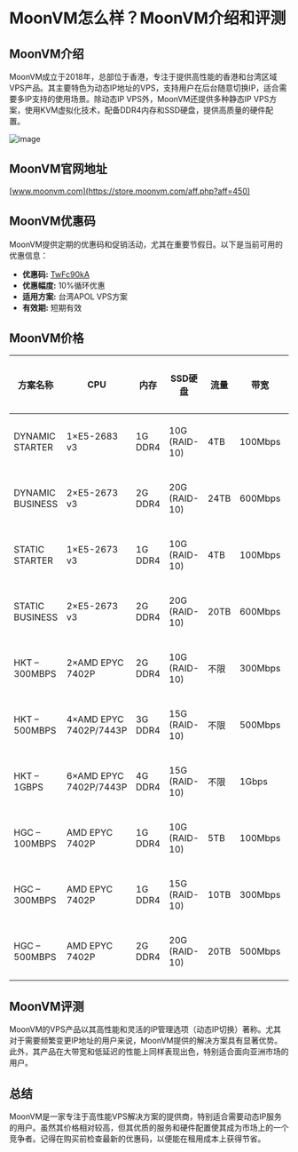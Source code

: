 # MoonVM怎么样？MoonVM介绍和评测

## MoonVM介绍

MoonVM成立于2018年，总部位于香港，专注于提供高性能的香港和台湾区域VPS产品。其主要特色为动态IP地址的VPS，支持用户在后台随意切换IP，适合需要多IP支持的使用场景。除动态IP VPS外，MoonVM还提供多种静态IP VPS方案，使用KVM虚拟化技术，配备DDR4内存和SSD硬盘，提供高质量的硬件配置。

![image](https://github.com/looser7789/MoonVM/assets/157265332/f99369fe-6888-4165-a592-87368945400e)

## MoonVM官网地址

[www.moonvm.com](https://store.moonvm.com/aff.php?aff=450)

## MoonVM优惠码

MoonVM提供定期的优惠码和促销活动，尤其在重要节假日。以下是当前可用的优惠信息：

- **优惠码:** [TwFc90kA](https://store.moonvm.com/aff.php?aff=450)
- **优惠幅度:** 10%循环优惠
- **适用方案:** 台湾APOL VPS方案
- **有效期:** 短期有效

## MoonVM价格

| 方案名称          | CPU                | 内存   | SSD硬盘       | 流量   | 带宽      | 租用价格       | 购买地址                                     |
|----------------|--------------------|-------|----------------|--------|-----------|---------------|---------------------------------------------|
| DYNAMIC STARTER | 1×E5-2683 v3       | 1G DDR4 | 10G (RAID-10)  | 4TB     | 100Mbps   | $24美元/月     | [购买链接](https://store.moonvm.com/aff.php?aff=450&pid=14) |
| DYNAMIC BUSINESS| 2×E5-2673 v3       | 2G DDR4 | 20G (RAID-10)  | 24TB    | 600Mbps   | $69美元/月     | [购买链接](https://store.moonvm.com/aff.php?aff=450&pid=2)  |
| STATIC STARTER  | 1×E5-2673 v3       | 1G DDR4 | 10G (RAID-10)  | 4TB     | 100Mbps   | $45美元/月     | [购买链接](https://store.moonvm.com/aff.php?aff=450&pid=3)  |
| STATIC BUSINESS | 2×E5-2673 v3       | 2G DDR4 | 20G (RAID-10)  | 20TB    | 600Mbps   | $99美元/月     | [购买链接](https://store.moonvm.com/aff.php?aff=450&pid=16) |
| HKT – 300MBPS   | 2×AMD EPYC 7402P   | 2G DDR4 | 10G (RAID-10)  | 不限     | 300Mbps   | $69美元/月     | [购买链接](https://store.moonvm.com/aff.php?aff=450&pid=19) |
| HKT – 500MBPS   | 4×AMD EPYC 7402P/7443P | 3G DDR4 | 15G (RAID-10)  | 不限     | 500Mbps   | $89美元/月     | [购买链接](https://store.moonvm.com/aff.php?aff=450&pid=20) |
| HKT – 1GBPS     | 6×AMD EPYC 7402P/7443P | 4G DDR4 | 15G (RAID-10)  | 不限     | 1Gbps     | $109美元/月    | [购买链接](https://store.moonvm.com/aff.php?aff=450&pid=21) |
| HGC – 100MBPS   | AMD EPYC 7402P     | 1G DDR4 | 10G (RAID-10)  | 5TB     | 100Mbps   | $12美元/月     | [购买链接](https://store.moonvm.com/aff.php?aff=450&pid=25) |
| HGC – 300MBPS   | AMD EPYC 7402P     | 1G DDR4 | 15G (RAID-10)  | 10TB    | 300Mbps   | $20美元/月     | [购买链接](https://store.moonvm.com/aff.php?aff=450&pid=23) |
| HGC – 500MBPS   | AMD EPYC 7402P     | 2G DDR4 | 20G (RAID-10)  | 20TB    | 500Mbps   | $35美元/月     | [购买链接](https://store.moonvm.com/aff.php?aff=450&pid=24) |



## MoonVM评测

MoonVM的VPS产品以其高性能和灵活的IP管理选项（动态IP切换）著称。尤其对于需要频繁变更IP地址的用户来说，MoonVM提供的解决方案具有显著优势。此外，其产品在大带宽和低延迟的性能上同样表现出色，特别适合面向亚洲市场的用户。

## 总结

MoonVM是一家专注于高性能VPS解决方案的提供商，特别适合需要动态IP服务的用户。虽然其价格相对较高，但其优质的服务和硬件配置使其成为市场上的一个竞争者。记得在购买前检查最新的优惠码，以便能在租用成本上获得节省。

